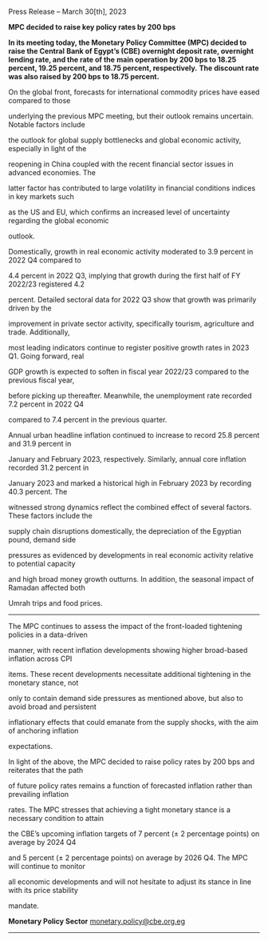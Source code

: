 Press Release – March 30[th], 2023

**MPC decided to raise key policy rates by 200 bps**

**In its meeting today, the Monetary Policy Committee (MPC) decided to raise the Central**
**Bank of Egypt’s (CBE) overnight deposit rate, overnight lending rate, and the rate of the**
**main operation by 200 bps to 18.25 percent, 19.25 percent, and 18.75 percent, respectively.**
**The discount rate was also raised by 200 bps to 18.75 percent.**

On the global front, forecasts for international commodity prices have eased compared to those

underlying the previous MPC meeting, but their outlook remains uncertain. Notable factors include

the outlook for global supply bottlenecks and global economic activity, especially in light of the

reopening in China coupled with the recent financial sector issues in advanced economies. The

latter factor has contributed to large volatility in financial conditions indices in key markets such

as the US and EU, which confirms an increased level of uncertainty regarding the global economic

outlook.

Domestically, growth in real economic activity moderated to 3.9 percent in 2022 Q4 compared to

4.4 percent in 2022 Q3, implying that growth during the first half of FY 2022/23 registered 4.2

percent. Detailed sectoral data for 2022 Q3 show that growth was primarily driven by the

improvement in private sector activity, specifically tourism, agriculture and trade. Additionally,

most leading indicators continue to register positive growth rates in 2023 Q1. Going forward, real

GDP growth is expected to soften in fiscal year 2022/23 compared to the previous fiscal year,

before picking up thereafter. Meanwhile, the unemployment rate recorded 7.2 percent in 2022 Q4

compared to 7.4 percent in the previous quarter.

Annual urban headline inflation continued to increase to record 25.8 percent and 31.9 percent in

January and February 2023, respectively. Similarly, annual core inflation recorded 31.2 percent in

January 2023 and marked a historical high in February 2023 by recording 40.3 percent. The

witnessed strong dynamics reflect the combined effect of several factors. These factors include the

supply chain disruptions domestically, the depreciation of the Egyptian pound, demand side

pressures as evidenced by developments in real economic activity relative to potential capacity

and high broad money growth outturns. In addition, the seasonal impact of Ramadan affected both

Umrah trips and food prices.


-----

The MPC continues to assess the impact of the front-loaded tightening policies in a data-driven

manner, with recent inflation developments showing higher broad-based inflation across CPI

items. These recent developments necessitate additional tightening in the monetary stance, not

only to contain demand side pressures as mentioned above, but also to avoid broad and persistent

inflationary effects that could emanate from the supply shocks, with the aim of anchoring inflation

expectations.

In light of the above, the MPC decided to raise policy rates by 200 bps and reiterates that the path

of future policy rates remains a function of forecasted inflation rather than prevailing inflation

rates. The MPC stresses that achieving a tight monetary stance is a necessary condition to attain

the CBE’s upcoming inflation targets of 7 percent (± 2 percentage points) on average by 2024 Q4

and 5 percent (± 2 percentage points) on average by 2026 Q4. The MPC will continue to monitor

all economic developments and will not hesitate to adjust its stance in line with its price stability

mandate.

**Monetary Policy Sector**
monetary.policy@cbe.org.eg


-----

